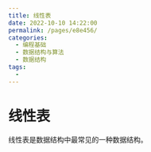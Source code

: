 ```yaml
---
title: 线性表
date: 2022-10-10 14:22:00
permalink: /pages/e8e456/
categories:
  - 编程基础
  - 数据结构与算法
  - 数据结构
tags:
  - 
---
```

# 线性表
线性表是数据结构中最常见的一种数据结构。